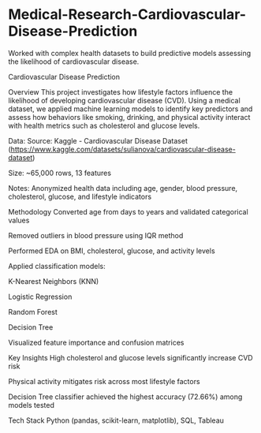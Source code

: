 # Medical-Research-Cardiovascular-Disease-Prediction
Worked with complex health datasets to build predictive models assessing the likelihood of cardiovascular disease.

Cardiovascular Disease Prediction

Overview
This project investigates how lifestyle factors influence the likelihood of developing cardiovascular disease (CVD). Using a medical dataset, we applied machine learning models to identify key predictors and assess how behaviors like smoking, drinking, and physical activity interact with health metrics such as cholesterol and glucose levels.

Data:
Source: Kaggle - Cardiovascular Disease Dataset (https://www.kaggle.com/datasets/sulianova/cardiovascular-disease-dataset)

Size: ~65,000 rows, 13 features

Notes: Anonymized health data including age, gender, blood pressure, cholesterol, glucose, and lifestyle indicators

Methodology
Converted age from days to years and validated categorical values

Removed outliers in blood pressure using IQR method

Performed EDA on BMI, cholesterol, glucose, and activity levels

Applied classification models:

K-Nearest Neighbors (KNN)

Logistic Regression

Random Forest

Decision Tree

Visualized feature importance and confusion matrices

Key Insights
High cholesterol and glucose levels significantly increase CVD risk

Physical activity mitigates risk across most lifestyle factors

Decision Tree classifier achieved the highest accuracy (72.66%) among models tested

Tech Stack
Python (pandas, scikit-learn, matplotlib), SQL, Tableau
